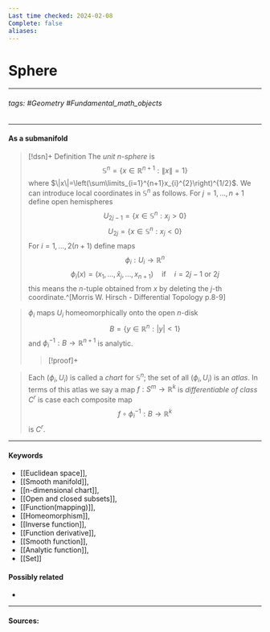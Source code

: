 ```yaml
---
Last time checked: 2024-02-08
Complete: false
aliases:
---
```

# Sphere
***
###### tags: #Geometry #Fundamental_math_objects 
***
#### As a submanifold
>[!dsn]+ Definition
>The *unit* $n$*-sphere* is
>$$\mathbb{S}^{n}=\{x\in\mathbb{R}^{n+1}:\|x\|=1 \}$$
>where $\|x\|=\left(\sum\limits_{i=1}^{n+1}x_{i}^{2}\right)^{1/2}$. We can introduce local coordinates in $\mathbb{S}^{n}$ as follows. For $j=1,\dots,n+1$ define open hemispheres
>$$U_{2j-1}=\{x\in\mathbb{S}^{n}:x_{j}>0\}$$
>$$U_{2j}=\{x\in\mathbb{S}^{n}:x_{j}<0\}$$
>For $i=1,\dots,2(n+1)$ define maps
>$$\phi_{i}:U_{i}\to\mathbb{R}^{n}$$
>$$\phi_{i}(x)=(x_{1},\dots,\hat{x}_{j},\dots,x_{n+1})\quad\text{if}\quad i=2j-1\text{ or }2j$$
>this means the $n$-tuple obtained from $x$ by deleting the $j$-th coordinate.^[Morris W. Hirsch - Differential Topology p.8-9]

>$\phi_{i}$ maps $U_{i}$ homeomorphically onto the open $n$-disk
>$$B=\{y\in\mathbb{R}^{n}:|y|<1 \}$$
>and $\phi_{i}^{-1}:B\to\mathbb{R}^{n+1}$ is analytic.
>>[!proof]+
>>

>Each $(\phi_{i},U_{i})$ is called a *chart* for $\mathbb{S}^{n}$; the set of all $(\phi_{i},U_{i})$ is an *atlas*. In terms of this atlas we say a map $f:S^{m}\to\mathbb{R}^{k}$ is *differentiable of class $C^{r}$* is case each composite map
>$$f\circ\phi_{i}^{-1}:B\to\mathbb{R}^{k}$$
>is $C^{r}$.

***
#### Keywords
- [[Euclidean space]],
- [[Smooth manifold]],
- [[n-dimensional chart]],
- [[Open and closed subsets]],
- [[Function(mapping)]],
- [[Homeomorphism]],
- [[Inverse function]],
- [[Function derivative]],
- [[Smooth function]],
- [[Analytic function]],
- [[Set]]
#### Possibly related
- 
***
#### Sources: